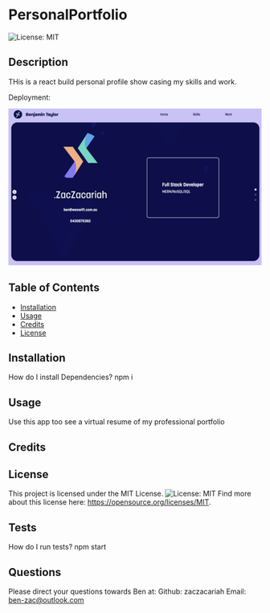 
# PersonalPortfolio
![License: MIT](https://img.shields.io/badge/License-MIT-yellow.svg)

## Description

THis is a react build personal profile show casing my skills and work.

Deployment:

![alt text](./screenshot.png)

## Table of Contents 

- [Installation](#installation)
- [Usage](#usage)
- [Credits](#credits)
- [License](#license)

## Installation


How do I install Dependencies?
npm i

## Usage

Use this app too see a virtual resume of my professional portfolio

## Credits




## License 

This project is licensed under the MIT License.
![License: MIT](https://img.shields.io/badge/License-MIT-yellow.svg)
Find more about this license here: https://opensource.org/licenses/MIT.

        

## Tests

How do I run tests?
npm start

## Questions

Please direct your questions towards Ben at:
Github: zaczacariah
Email: ben-zac@outlook.com

    